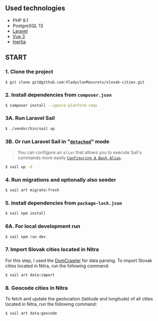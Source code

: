 ## Used technologies

-   PHP 8.1
-   PostgreSQL 13
-   [Laravel](https://laravel.com)
-   [Vue 3](https://vuejs.org/)
-   [Inertia](https://inertiajs.com/)

## START

### 1. Clone the project

```sh
$ git clone git@github.com:VladyslavMazurets/slovak-cities.git
```

### 2. Install dependencies from `composer.json`

```sh
$ composer install --ignore-platform-reqs
```

### 3A. Run Laravel Sail

```sh
$ ./vendor/bin/sail up
```

### 3B. Or run Laravel Sail in "[`detached`](https://laravel.com/docs/8.x/sail#starting-and-stopping-sail)" mode

> You can configure an `alias` that allows you to execute Sail's commands more easily [`Configuring A Bash Alias`](https://laravel.com/docs/8.x/sail#configuring-a-bash-alias).

```sh
$ sail up -d
```

### 4. Run migrations and optionally also seeder

```sh
$ sail art migrate:fresh
```

### 5. Install dependencies from `package-lock.json`

```sh
$ sail npm install
```

### 6A. For local development run

```sh
$ sail npm run dev
```

### 7. Import Slovak cities located in Nitra

For this step, I used the [DomCrawler](https://symfony.com/doc/current/components/dom_crawler.html#node-filtering) for data parsing.
To import Slovak cities located in Nitra, run the following command:

```sh
$ sail art data:import
```

### 8. Geocode cities in Nitra
To fetch and update the geolocation (latitude and longitude) of all cities located in Nitra, run the following command:

```sh
$ sail art data:geocode
```

